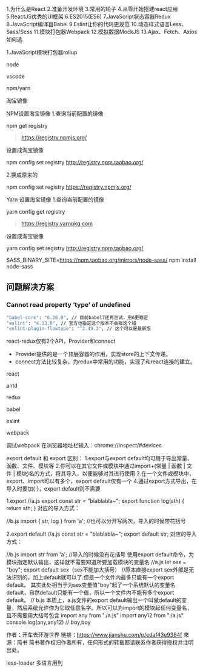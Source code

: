 1.为什么是React
2.准备开发环境
3.常用的轮子
4.从零开始搭建react应用
5.ReactJS优秀的UI框架
6.ES2015(ES6)
7.JavaScript状态容器Redux
8.JavaScript编译器Babel
9.Eslint让你的代码更规范
10.动态样式语言Less、Sass/Scss
11.模块打包器Webpack
12.模拟数据MockJS
13.Ajax、Fetch、Axios如何选

1.JavaScript模块打包器rollup





node

vscode

npm/yarn

淘宝镜像

NPM设置淘宝镜像
1.查询当前配置的镜像

npm get registry 

> https://registry.npmjs.org/

设置成淘宝镜像

npm config set registry http://registry.npm.taobao.org/

 

2.换成原来的

npm config set registry https://registry.npmjs.org/

 

Yarn 设置淘宝镜像
1.查询当前配置的镜像

yarn config get registry

> https://registry.yarnpkg.com

设置成淘宝镜像

yarn config set registry http://registry.npm.taobao.org/


SASS_BINARY_SITE=https://npm.taobao.org/mirrors/node-sass/ npm install node-sass 



## 问题解决方案

### Cannot read property ‘type’ of undefined

```bash
"babel-core": "6.26.0", // 目前babel7还再测试，用6更稳定
"eslint": "4.13.0", // 官方也指定这个版本不会报这个错
"eslint-plugin-flowtype": "^2.49.3", // 这个可以是最新版
```

react-redux仅有2个API，Provider和connect
* Provider提供的是一个顶层容器的作用，实现store的上下文传递。
* connect方法比较复杂，为redux中常用的功能，实现了和react连接的建立。

react

antd

redux

babel

eslint

webpack

调试webpack
在浏览器地址栏输入：chrome://inspect/#devices



export default 和 export 区别：
1.export与export default均可用于导出常量、函数、文件、模块等
2.你可以在其它文件或模块中通过import+(常量 | 函数 | 文件 | 模块)名的方式，将其导入，以便能够对其进行使用
3.在一个文件或模块中，export、import可以有多个，export default仅有一个
4.通过export方式导出，在导入时要加{ }，export default则不需要

1.export
//a.js
export const str = "blablabla~";
export function log(sth) { 
  return sth;
}
对应的导入方式：

//b.js
import { str, log } from 'a'; //也可以分开写两次，导入的时候带花括号

2.export default
//a.js
const str = "blablabla~";
export default str;
对应的导入方式：

//b.js
import str from 'a'; //导入的时候没有花括号
使用export default命令，为模块指定默认输出，这样就不需要知道所要加载模块的变量名
//a.js
let sex = "boy";
export default sex（sex不能加大括号）
//原本直接export sex外部是无法识别的，加上default就可以了.但是一个文件内最多只能有一个export default。
其实此处相当于为sex变量值"boy"起了一个系统默认的变量名default，自然default只能有一个值，所以一个文件内不能有多个export default。
// b.js
本质上，a.js文件的export default输出一个叫做default的变量，然后系统允许你为它取任意名字。所以可以为import的模块起任何变量名，且不需要用大括号包含
import any from "./a.js"
import any12 from "./a.js" 
console.log(any,any12)   // boy,boy

作者：开车去环游世界
链接：https://www.jianshu.com/p/edaf43e9384f
來源：简书
简书著作权归作者所有，任何形式的转载都请联系作者获得授权并注明出处。



less-loader 多语言用到